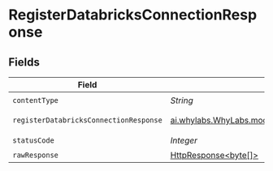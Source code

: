 # RegisterDatabricksConnectionResponse


## Fields

| Field                                                                                                                                | Type                                                                                                                                 | Required                                                                                                                             | Description                                                                                                                          |
| ------------------------------------------------------------------------------------------------------------------------------------ | ------------------------------------------------------------------------------------------------------------------------------------ | ------------------------------------------------------------------------------------------------------------------------------------ | ------------------------------------------------------------------------------------------------------------------------------------ |
| `contentType`                                                                                                                        | *String*                                                                                                                             | :heavy_check_mark:                                                                                                                   | N/A                                                                                                                                  |
| `registerDatabricksConnectionResponse`                                                                                               | [ai.whylabs.WhyLabs.models.shared.RegisterDatabricksConnectionResponse](../../models/shared/RegisterDatabricksConnectionResponse.md) | :heavy_minus_sign:                                                                                                                   | RegisterDatabricksConnection default response                                                                                        |
| `statusCode`                                                                                                                         | *Integer*                                                                                                                            | :heavy_check_mark:                                                                                                                   | N/A                                                                                                                                  |
| `rawResponse`                                                                                                                        | [HttpResponse<byte[]>](https://docs.oracle.com/en/java/javase/11/docs/api/java.net.http/java/net/http/HttpResponse.html)             | :heavy_minus_sign:                                                                                                                   | N/A                                                                                                                                  |